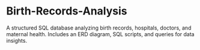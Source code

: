 # Birth-Records-Analysis
A structured SQL database analyzing birth records, hospitals, doctors, and maternal health. Includes an ERD diagram, SQL scripts, and queries for data insights.
